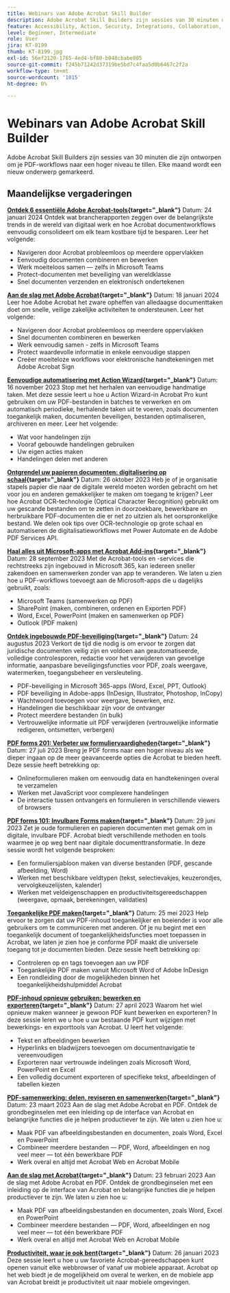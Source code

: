 ```yaml
---
title: Webinars van Adobe Acrobat Skill Builder
description: Adobe Acrobat Skill Builders zijn sessies van 30 minuten die zijn ontworpen om je PDF-workflows naar een hoger niveau te tillen
feature: Accessibility, Action, Security, Integrations, Collaboration, Edit PDF, Convert PDF, Share, Mobile, Skill Builder, Form
level: Beginner, Intermediate
role: User
jira: KT-8199
thumb: KT-8199.jpg
exl-id: 56ef2120-1765-4ed4-bf80-b048cbabe805
source-git-commit: f245b71242d37319be5bd7c4faa5d0b6467c2f2a
workflow-type: tm+mt
source-wordcount: '1015'
ht-degree: 0%

---
```


# Webinars van Adobe Acrobat Skill Builder

Adobe Acrobat Skill Builders zijn sessies van 30 minuten die zijn ontworpen om je PDF-workflows naar een hoger niveau te tillen. Elke maand wordt een nieuw onderwerp gemarkeerd.

## Maandelijkse vergaderingen

**[Ontdek 6 essentiële Adobe Acrobat-tools](https://www.adobe.com/documentcloud/webinars/discover-6-essential-adobe-acrobat-tools.html){target="_blank"}**
Datum: 24 januari 2024 Ontdek wat brancherapporten zeggen over de belangrijkste trends in de wereld van digitaal werk en hoe Acrobat documentworkflows eenvoudig consolideert om elk team kostbare tijd te besparen.
Leer het volgende:

* Navigeren door Acrobat probleemloos op meerdere oppervlakken
* Eenvoudig documenten combineren en bewerken
* Werk moeiteloos samen — zelfs in Microsoft Teams
* Protect-documenten met beveiliging van wereldklasse
* Snel documenten verzenden en elektronisch ondertekenen

**[Aan de slag met Adobe Acrobat](https://www.adobe.com/documentcloud/webinars/get-started-with-adobe-acrobat.html){target="_blank"}**
Datum: 18 januari 2024 Leer hoe Adobe Acrobat het zware opheffen van alledaagse documenttaken doet om snelle, veilige zakelijke activiteiten te ondersteunen.
Leer het volgende:

* Navigeren door Acrobat probleemloos op meerdere oppervlakken
* Snel documenten combineren en bewerken
* Werk eenvoudig samen - zelfs in Microsoft Teams
* Protect waardevolle informatie in enkele eenvoudige stappen
* Creëer moeiteloze workflows voor elektronische handtekeningen met Adobe Acrobat Sign

**[Eenvoudige automatisering met Action Wizard](https://teamwork.adobe.com/adobe-acrobat-skill-builder/attendease/networking/experience/41d505bb-252a-4e26-9576-6ae82293e6c9/97be1628-5cb6-44be-ac61-c0cc26fbb58d){target="_blank"}**
Datum: 16 november 2023 Stop met het herhalen van eenvoudige handmatige taken. Met deze sessie leert u hoe u Action Wizard-in Acrobat Pro kunt gebruiken om uw PDF-bestanden in batches te verwerken en om automatisch periodieke, herhalende taken uit te voeren, zoals documenten toegankelijk maken, documenten beveiligen, bestanden optimaliseren, archiveren en meer. Leer het volgende:

* Wat voor handelingen zijn
* Vooraf gebouwde handelingen gebruiken
* Uw eigen acties maken
* Handelingen delen met anderen

**[Ontgrendel uw papieren documenten: digitalisering op schaal](https://teamwork.adobe.com/adobe-acrobat-skill-builder/attendease/networking/experience/46e148fe-92c0-4d79-ac83-8888e9f0521e/dfcf3b90-4390-4c6e-abd9-20ba6e913dc1){target="_blank"}**
Datum: 26 oktober 2023 Heb je of je organisatie stapels papier die naar de digitale wereld moeten worden gebracht om het voor jou en anderen gemakkelijker te maken om toegang te krijgen? Leer hoe Acrobat OCR-technologie (Optical Character Recognition) gebruikt om uw gescande bestanden om te zetten in doorzoekbare, bewerkbare en herbruikbare PDF-documenten die er net zo uitzien als het oorspronkelijke bestand. We delen ook tips over OCR-technologie op grote schaal en automatiseren de digitalisatieworkflows met Power Automate en de Adobe PDF Services API.

**[Haal alles uit Microsoft-apps met Acrobat Add-ins](https://teamwork.adobe.com/adobe-acrobat-skill-builder/attendease/networking/experience/8b4ea780-6e4d-48b6-8c70-ea10245a5a64/b4fe64de-3614-4a6d-94c6-ff6612ac07fb){target="_blank"}**
Datum: 28 september 2023 Met de Acrobat-tools en -services die rechtstreeks zijn ingebouwd in Microsoft 365, kan iedereen sneller zakendoen en samenwerken zonder van app te veranderen. We laten u zien hoe u PDF-workflows toevoegt aan de Microsoft-apps die u dagelijks gebruikt, zoals:

* Microsoft Teams (samenwerken op PDF)
* SharePoint (maken, combineren, ordenen en Exporten PDF)
* Word, Excel, PowerPoint (maken en samenwerken op PDF)
* Outlook (PDF maken)

**[Ontdek ingebouwde PDF-beveiliging](https://teamwork.adobe.com/adobe-acrobat-skill-builder/attendease/networking/experience/b454ab64-9c2e-4aec-bcf9-ca82e3a6b869/3a456ace-042e-41c8-8e8c-d285e9ba0ab8){target="_blank"}**
Datum: 24 augustus 2023 Verkort de tijd die nodig is om ervoor te zorgen dat juridische documenten veilig zijn en voldoen aan geautomatiseerde, volledige controlesporen, redactie voor het verwijderen van gevoelige informatie, aanpasbare beveiligingsfuncties voor PDF, zoals weergave, watermerken, toegangsbeheer en versleuteling.

* PDF-beveiliging in Microsoft 365-apps (Word, Excel, PPT, Outlook)
* PDF beveiliging in Adobe-apps (InDesign, Illustrator, Photoshop, InCopy)
* Wachtwoord toevoegen voor weergave, bewerken, enz.
* Handelingen die beschikbaar zijn voor de ontvanger
* Protect meerdere bestanden (in bulk)
* Vertrouwelijke informatie uit PDF verwijderen (vertrouwelijke informatie redigeren, ontsmetten, verbergen)

**[PDF forms 201: Verbeter uw formuliervaardigheden](https://adobe-acrobat-skill-builder.joinus.adobeevents.com/attendease/networking/experience/32518a73-e152-42b5-825c-b31ce53ab1f2/b9966934-6a5b-49c2-a9b0-d434543ce7f4){target="_blank"}**
Datum: 27 juli 2023 Breng je PDF forms naar een hoger niveau als we dieper ingaan op de meer geavanceerde opties die Acrobat te bieden heeft. Deze sessie heeft betrekking op:

* Onlineformulieren maken om eenvoudig data en handtekeningen overal te verzamelen
* Werken met JavaScript voor complexere handelingen
* De interactie tussen ontvangers en formulieren in verschillende viewers of browsers

**[PDF forms 101: Invulbare Forms maken](https://adobe-acrobat-skill-builder.joinus.adobeevents.com/attendease/networking/experience/795f4bc7-db42-4022-a624-8a53c51174c6/9d685d0f-4a5b-4236-a1ef-081d1403fb41){target="_blank"}**
Datum: 29 juni 2023 Zet je oude formulieren en papieren documenten met gemak om in digitale, invulbare PDF. Acrobat biedt verschillende methoden en tools waarmee je op weg bent naar digitale documenttransformatie. In deze sessie wordt het volgende besproken:

* Een formuliersjabloon maken van diverse bestanden (PDF, gescande afbeelding, Word)
* Werken met beschikbare veldtypen (tekst, selectievakjes, keuzerondjes, vervolgkeuzelijsten, kalender)
* Werken met veldeigenschappen en productiviteitsgereedschappen (weergave, opmaak, berekeningen, validaties)

**[Toegankelijke PDF maken](https://teamwork.adobe.com/adobe-acrobat-skill-builder/attendease/networking/experience/4ff4d607-8c9f-47dd-ac4f-3b351a0a0fe3/2eb92255-d963-4ff7-b278-2a95a11db755){target="_blank"}**
Datum: 25 mei 2023 Help ervoor te zorgen dat uw PDF-inhoud toegankelijker en boeiender is voor alle gebruikers om te communiceren met anderen. Of je nu begint met een toegankelijk document of toegankelijkheidsfuncties moet toepassen in Acrobat, we laten je zien hoe je conforme PDF maakt die universele toegang tot je documenten bieden. Deze sessie heeft betrekking op:

* Controleren op en tags toevoegen aan uw PDF
* Toegankelijke PDF maken vanuit Microsoft Word of Adobe InDesign
* Een rondleiding door de mogelijkheden binnen het toegankelijkheidshulpmiddel Acrobat

**[PDF-inhoud opnieuw gebruiken: bewerken en exporteren](https://adobe-acrobat-skill-builder.joinus.adobeevents.com/attendease/networking/experience/aac3b9af-7d54-4ea5-a6fa-61bc7acea87f/8d7341ee-ff0f-492a-b3fd-935bd11d4ed0){target="_blank"}**
Datum: 27 april 2023 Waarom het wiel opnieuw maken wanneer je gewoon PDF kunt bewerken en exporteren? In deze sessie leren we u hoe u uw bestaande PDF kunt wijzigen met bewerkings- en exporttools van Acrobat. U leert het volgende:

* Tekst en afbeeldingen bewerken
* Hyperlinks en bladwijzers toevoegen om documentnavigatie te vereenvoudigen
* Exporteren naar vertrouwde indelingen zoals Microsoft Word, PowerPoint en Excel
* Een volledig document exporteren of specifieke tekst, afbeeldingen of tabellen kiezen

**[PDF-samenwerking: delen, reviseren en samenwerken](https://adobe-acrobat-skill-builder.joinus.adobeevents.com/attendease/networking/experience/0ef4709b-0a04-418e-a185-7efdd676c2dd/6a95bece-6f24-46f5-a17f-b408464281be){target="_blank"}**
Datum: 23 maart 2023 Aan de slag met Adobe Acrobat en PDF. Ontdek de grondbeginselen met een inleiding op de interface van Acrobat en belangrijke functies die je helpen productiever te zijn. We laten u zien hoe u:

* Maak PDF van afbeeldingsbestanden en documenten, zoals Word, Excel en PowerPoint
* Combineer meerdere bestanden — PDF, Word, afbeeldingen en nog veel meer — tot één bewerkbare PDF
* Werk overal en altijd met Acrobat Web en Acrobat Mobile

**[Aan de slag met Acrobat](https://adobe-acrobat-skill-builder.joinus.adobeevents.com/attendease/networking/experience/5d8acc24-47a1-4db8-b419-8587bfb12708/fe8ec392-f29a-4e25-b7a3-61f48eea45ab){target="_blank"}**
Datum: 23 februari 2023 Aan de slag met Adobe Acrobat en PDF. Ontdek de grondbeginselen met een inleiding op de interface van Acrobat en belangrijke functies die je helpen productiever te zijn. We laten u zien hoe u:

* Maak PDF van afbeeldingsbestanden en documenten, zoals Word, Excel en PowerPoint
* Combineer meerdere bestanden — PDF, Word, afbeeldingen en nog veel meer — tot één bewerkbare PDF
* Werk overal en altijd met Acrobat Web en Acrobat Mobile

**[Productiviteit, waar je ook bent](https://adobe-acrobat-skill-builder.joinus.adobeevents.com/attendease/networking/experience/9ab6c7a2-5ca2-4670-9a33-2ac11a1cb542/0b591876-aeae-45af-b41a-07a8326043f2){target="_blank"}**
Datum: 26 januari 2023 Deze sessie leert u hoe u uw favoriete Acrobat-gereedschappen kunt openen vanuit elke webbrowser of vanaf uw mobiele apparaat. Acrobat op het web biedt je de mogelijkheid om overal te werken, en de mobiele app van Acrobat breidt je productiviteit uit naar mobiele omgevingen.